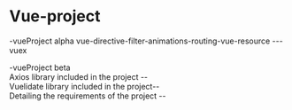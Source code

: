 # Vue-project

-vueProject alpha 
vue-directive-filter-animations-routing-vue-resource --- vuex

-vueProject beta<br>
Axios library included in the project -- <br>
Vuelidate library included in the project--<br>
Detailing the requirements of the project --<br>

